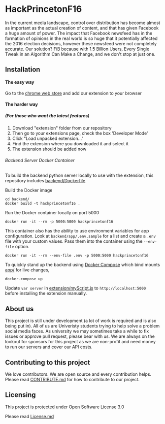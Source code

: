 # HackPrincetonF16

In the current media landscape, control over distribution has become almost as important as the actual creation of content, and that has given Facebook a huge amount of power. The impact that Facebook newsfeed has in the formation of opinions in the real world is so huge that it potentially affected the 2016 election decisions, however these newsfeed were not completely accurate. Our solution? FiB because with 1.5 Billion Users, Every Single Tweak in an Algorithm Can Make a Change, and we don't stop at just one.

## Installation
#### The easy way
Go to the [chrome web store](https://chrome.google.com/webstore/detail/project-fib/njfkbbdphllgkbdomopoiibhdkkohnbf "Chrome Web Store") and add our extension to your browser
#### The harder way
##### (For those who want the latest features)
1. Download "extension" folder from our repository
2. Then go to your extensions page, check the box 'Developer Mode'
3. Click "Load unpacked extension..."
4. Find the extension where you downloaded it and select it
5. The extension should be added now

###### Backend Server Docker Container
To build the backend python server locally to use with the extension, this repository includes [backend/Dockerfile](backend/Dockerfile).

Build the Docker image
```
cd backend/
docker build -t hackprincetonf16 .
```

Run the Docker container locally on port 5000
```
docker run -it --rm -p 5000:5000 hackprincetonf16
```

This container also has the ability to use environment variables for app configuration. Look at `backend/app/.env.sample` for a list and create a `.env` file with your custom values. Pass them into the container using the `--env-file` option.

```
docker run -it --rm --env-file .env -p 5000:5000 hackprincetonf16
```

To quickly stand up the backend using [Docker Compose](https://docs.docker.com/compose/) which bind mounts [app/](app/) for live changes,

```
docker-compose up
```

Update `var server` in [extension/myScript.js](extension/myScript.js) to `http://localhost:5000` before installing the extension manually.

## About us
This project is still under development (a lot of work is required and is also being put in). All of us are Univeristy students trying to help solve a problem social media faces. As university we may sometimes take a while to fix issues or approve pull request, please bear with us. We are always on the lookout for sponsors for this project as we are non-profit and need money to run our servers and cover our API costs.

## Contributing to this project
We love contributors. We are open source and every contribution helps. Please read [CONTRIBUTE.md](CONTRIBUTE.md) for how to contribute to our project.

## Licensing
This project is protected under Open Software License 3.0

Please read [License.md](License.md)
